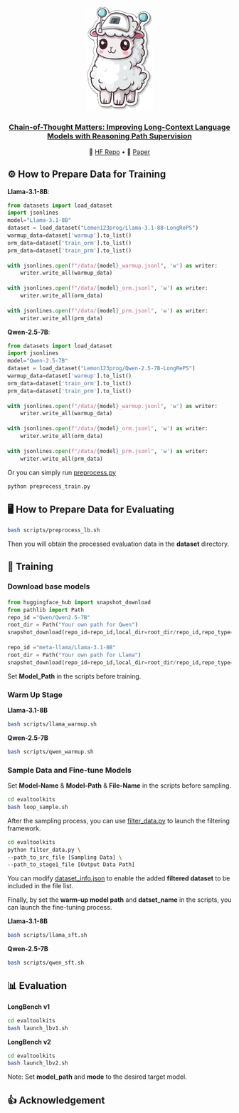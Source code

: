 <p align="center">
    <img src="llama.png" width="150" style="margin-bottom: 0.2;"/>
<p>

<h3 align="center"><a href="https://arxiv.org/pdf/2502.20790">
Chain-of-Thought Matters: Improving Long-Context Language Models with Reasoning Path Supervision</a></h3>

<p align="center">
    🤗 <a href="https://huggingface.co/collections/Lemon123prog/longreps-67c54f91b940623729f7ba9e" target="_blank">HF Repo</a> • 📃 <a href="https://arxiv.org/pdf/2502.20790" target="_blank">Paper</a>
</p>


## ⚙️ How to Prepare Data for Training

**Llama-3.1-8B**:
```python
from datasets import load_dataset
import jsonlines
model="Llama-3.1-8B"
dataset = load_dataset("Lemon123prog/Llama-3.1-8B-LongRePS")
warmup_data=dataset['warmup'].to_list()
orm_data=dataset['train_orm'].to_list()
prm_data=dataset['train_prm'].to_list()

with jsonlines.open(f"/data/{model}_warmup.jsonl", 'w') as writer:
    writer.write_all(warmup_data)

with jsonlines.open(f"/data/{model}_orm.jsonl", 'w') as writer:
    writer.write_all(orm_data)

with jsonlines.open(f"/data/{model}_prm.jsonl", 'w') as writer:
    writer.write_all(prm_data)
```

**Qwen-2.5-7B**:
```python
from datasets import load_dataset
import jsonlines
model="Qwen-2.5-7B"
dataset = load_dataset("Lemon123prog/Qwen-2.5-7B-LongRePS")
warmup_data=dataset['warmup'].to_list()
orm_data=dataset['train_orm'].to_list()
prm_data=dataset['train_prm'].to_list()

with jsonlines.open(f"/data/{model}_warmup.jsonl", 'w') as writer:
    writer.write_all(warmup_data)

with jsonlines.open(f"/data/{model}_orm.jsonl", 'w') as writer:
    writer.write_all(orm_data)

with jsonlines.open(f"/data/{model}_prm.jsonl", 'w') as writer:
    writer.write_all(prm_data)
```

Or you can simply run [preprocess.py](preprocess.py)
```bash
python preprocess_train.py
```

## 🖥️ How to Prepare Data for Evaluating

```bash
bash scripts/preprocess_lb.sh
```
Then you will obtain the processed evaluation data in the **dataset** directory.

## 🍧 Training

### Download base models

```python
from huggingface_hub import snapshot_download
from pathlib import Path
repo_id ="Qwen/Qwen2.5-7B"
root_dir = Path("Your own path for Qwen")
snapshot_download(repo_id=repo_id,local_dir=root_dir/repo_id,repo_type="model")

repo_id ="meta-llama/Llama-3.1-8B"
root_dir = Path("Your own path for Llama")
snapshot_download(repo_id=repo_id,local_dir=root_dir/repo_id,repo_type="model")
```

Set **Model_Path** in the scripts before training.

### Warm Up Stage

**Llama-3.1-8B**
```bash
bash scripts/llama_warmup.sh
```

**Qwen-2.5-7B**
```bash
bash scripts/qwen_warmup.sh
```

### Sample Data and Fine-tune Models

Set **Model-Name** & **Model-Path** & **File-Name** in the scripts before sampling.
```bash
cd evaltoolkits
bash loop_sample.sh
```

After the sampling process, you can use [filter_data.py](evaltoolkits/filter_data.py) to launch the filtering framework.

```bash
cd evaltoolkits
python filter_data.py \
--path_to_src_file [Sampling Data] \
--path_to_stage1_file [Output Data Path]
```

You can modify [dataset_info.json](data/dataset_info.json) to enable the added **filtered dataset** to be included in the file list.

Finally, by set the **warm-up model path** and **datset_name** in the scripts, you can launch the fine-tuning process.

**Llama-3.1-8B**
```bash
bash scripts/llama_sft.sh
```

**Qwen-2.5-7B**
```bash
bash scripts/qwen_sft.sh
```


## 📊 Evaluation

**LongBench v1**
```bash
cd evaltoolkits
bash launch_lbv1.sh
```

**LongBench v2**
```bash
cd evaltoolkits
bash launch_lbv2.sh
```

Note: Set **model_path** and **mode** to the desired target model.


## 👍 Acknowledgement